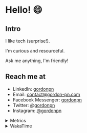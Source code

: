 # Hello! 😄

## Intro

I like tech (surprise!).

I'm curious and resourceful.

Ask me anything, I'm friendly!

## Reach me at

- LinkedIn: [gordonpn](https://www.linkedin.com/in/gordonpn/)
- Email: [contact@gordon-pn.com](mailto:contact@gordon-pn.com)
- Facebook Messenger: [gordonpn](https://www.messenger.com/t/Gordonpn)
- Twitter: [@gordonpn](https://twitter.com/Gordonpn)
- Instagram: [@gordonpn](https://www.instagram.com/gordonpn/)

<details>
  <summary>Metrics</summary>

  <img align="center" src="https://github.com/gordonpn/gordonpn/blob/master/github-metrics.svg" alt="GitHub Metrics">

</details>

<details>
  <summary>WakaTime</summary>

  <!--START_SECTION:waka-->
📊 **This Week I Spent My Time On** 

```text
💬 Programming Languages: 
Java                     11 hrs 42 mins      █████████████████░░░░░░░░   67.89 % 
TypeScript               3 hrs 27 mins       █████░░░░░░░░░░░░░░░░░░░░   20.09 % 
GitIgnore file           33 mins             █░░░░░░░░░░░░░░░░░░░░░░░░   03.27 % 
Bash                     19 mins             ░░░░░░░░░░░░░░░░░░░░░░░░░   01.92 % 
XML                      17 mins             ░░░░░░░░░░░░░░░░░░░░░░░░░   01.69 % 

🔥 Editors: 
Intellijidea             16 hrs 46 mins      ████████████████████████░   97.34 % 
VS Code                  27 mins             █░░░░░░░░░░░░░░░░░░░░░░░░   02.66 % 
```


 Last Updated on 04/04/2024 16:20:36 UTC
<!--END_SECTION:waka-->
</details>
